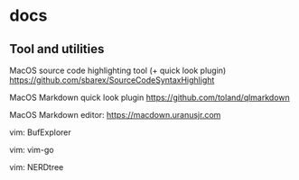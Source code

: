 # docs

## Tool and utilities

MacOS source code highlighting tool (+ quick look plugin)
https://github.com/sbarex/SourceCodeSyntaxHighlight

MacOS Markdown quick look plugin
https://github.com/toland/qlmarkdown

MacOS Markdown editor: https://macdown.uranusjr.com

vim: BufExplorer

vim: vim-go

vim: NERDtree

<end of file>
  
